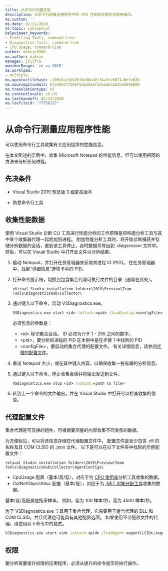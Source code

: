 ```yaml
---
title: 从命令行测量性能
description: 从命令行测量应用程序中的 CPU 性能和托管内存使用情况。
ms.custom: ''
ms.date: 02/21/2020
ms.topic: conceptual
helpviewer_keywords:
- Profiling Tools, command-line
- Diagnostics Tools, command-line
- CPU Usage, command-line
author: mikejo5000
ms.author: mikejo
manager: jillfra
monikerRange: '>= vs-2019'
ms.workload:
- multiple
ms.openlocfilehash: c109e2ae1db28f8e08ed7c34a7ee0871a6efe670
ms.sourcegitcommit: bf2e9d4ff38bf5b62b8af3da1e6a183beb899809
ms.translationtype: HT
ms.contentlocale: zh-CN
ms.lasthandoff: 02/22/2020
ms.locfileid: "77558122"
---
```

# <a name="measure-application-performance-from-the-command-line"></a>从命令行测量应用程序性能

可以使用命令行工具收集有关应用程序的性能信息。

在本文所述的示例中，收集 Microsoft Notepad 的性能信息，但可以使用相同的方法来分析任何进程。

## <a name="prerequisites"></a>先决条件

* Visual Studio 2019 预览版 3 或更高版本

* 熟悉命令行工具

## <a name="collect-performance-data"></a>收集性能数据

使用 Visual Studio 诊断 CLI 工具进行性能分析的工作原理是将性能分析工具与其中某个收集器代理一起附加到进程。 附加性能分析工具时，将开始诊断捕获并存储分析数据的会话，直到该工具停止，此时数据将导出到 .diagsession 文件中。 然后，可以在 Visual Studio 中打开此文件以分析结果。

1. 启动 Notepad，并打开任务管理器来获取其进程 ID (PID)。 在任务管理器中，找到“详细信息”选项卡中的 PID。

1. 打开命令提示符，切换到包含集合代理可执行文件的目录（通常在此处）。

   ```<Visual Studio installation folder>\2019\Preview\Team Tools\DiagnosticsHub\Collector\```

1. 通过键入以下命令，启动 VSDiagnostics.exe。

   ```cmd
   VSDiagnostics.exe start <id> /attach:<pid> /loadConfig:<configFile>
   ```

   必须包含的参数是：

   * \<id> 标识集合会话。 ID 必须为介于 1 - 255 之间的数字。
   * \<pid>，要分析的进程的 PID 在本例中是在步骤 1 中找到的 PID
   * \<configFile>，要启动的集合代理的配置文件。 有关详细信息，请参阅[代理的配置文件](#config_file)。

1. 重设 Notepad 大小，或在其中键入内容，以确保收集一些有趣的分析信息。

1. 通过键入以下命令，停止收集会话并将输出发送到文件。

   ```cmd
   VSDiagnostics.exe stop <id> /output:<path to file>
   ```

1. 转到上一个命令的文件输出，并在 Visual Studio 中打开它以检查收集的信息。

## <a name="config_file"></a> 代理配置文件

集合代理是可互换的组件，可根据要测量的内容收集不同类型的数据。

为方便起见，可以将该信息存储在代理配置文件中。 配置文件是至少包含 .dll 的名称及其 COM CLSID 的 .json 文件。 以下是可以在以下文件夹中找到的示例配置文件：

```<Visual Studio installation folder>\2019\Preview\Team Tools\DiagnosticsHub\Collector\AgentConfigs\```

* CpuUsage 配置（基本/高/低），对应于为 [CPU 使用率](../profiling/cpu-usage.md)分析工具收集的数据。
* DotNetObjectAlloc 配置（基本/低），对应于为 [.NET 对象分配工具](../profiling/dotnet-alloc-tool.md)收集的数据。

基本/低/高配置是指采样率。 例如，低为 100 样本/秒，高为 4000 样本/秒。

为了 VSDiagnostics.exe 工具用于集合代理，它需要用于适当代理的 DLL 和 COM CLSID，并且代理也可能具有其他配置选项。 如果使用不带配置文件的代理，请使用以下命令中的格式。

```cmd
VSDiagnostics.exe start <id> /attach:<pid> /loadAgent:<agentCLSID>;<agentName>[;<config>]
```

## <a name="permissions"></a>权限

要分析需要提升权限的应用程序，必须从提升的命令提示符执行操作。
